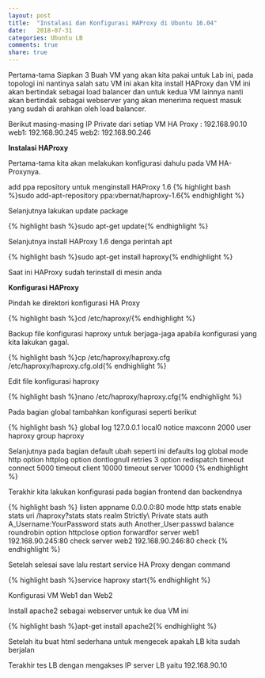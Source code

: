 ```yaml
---
layout: post
title:  "Instalasi dan Konfigurasi HAProxy di Ubuntu 16.04"
date:   2018-07-31
categories: Ubuntu LB
comments: true
share: true
---
```


Pertama-tama Siapkan 3 Buah VM yang akan kita pakai untuk Lab ini, pada topologi ini nantinya salah satu VM ini akan kita install HAProxy dan VM ini akan bertindak sebagai load balancer dan untuk kedua VM lainnya nanti akan bertindak sebagai webserver yang akan menerima request masuk yang sudah di arahkan oleh load balancer.

Berikut masing-masing IP Private dari setiap VM
HA Proxy : 192.168.90.10
web1: 192.168.90.245
web2: 192.168.90.246

**Instalasi HAProxy**

Pertama-tama kita akan melakukan konfigurasi dahulu pada VM HA-Proxynya.

add ppa repository untuk menginstall HAProxy 1.6
{% highlight bash %}sudo add-apt-repository ppa:vbernat/haproxy-1.6{% endhighlight %}

Selanjutnya lakukan update package

{% highlight bash %}sudo apt-get update{% endhighlight %}

Selanjutnya install HAProxy 1.6 denga perintah apt

{% highlight bash %}sudo apt-get install haproxy{% endhighlight %}

Saat ini HAProxy sudah terinstall di mesin anda

**Konfigurasi HAProxy**

Pindah ke direktori konfigurasi HA Proxy

{% highlight bash %}cd /etc/haproxy/{% endhighlight %}

Backup file konfigurasi haproxy untuk berjaga-jaga apabila konfigurasi yang kita lakukan gagal.

{% highlight bash %}cp /etc/haproxy/haproxy.cfg /etc/haproxy/haproxy.cfg.old{% endhighlight %}

Edit file konfigurasi haproxy

{% highlight bash %}nano /etc/haproxy/haproxy.cfg{% endhighlight %}

Pada bagian global tambahkan konfigurasi seperti berikut

{% highlight bash %}
global
log 127.0.0.1 local0 notice
maxconn 2000
user haproxy
group haproxy

Selanjutnya pada bagian default ubah seperti ini
defaults
log global
mode http
option httplog
option dontlognull
retries 3
option redispatch
timeout connect 5000
timeout client 10000
timeout server 10000
{% endhighlight %}

Terakhir kita lakukan konfigurasi pada bagian frontend dan backendnya

{% highlight bash %}
listen appname 0.0.0.0:80
mode http
stats enable
stats uri /haproxy?stats
stats realm Strictly\ Private
stats auth A_Username:YourPassword
stats auth Another_User:passwd
balance roundrobin
option httpclose
option forwardfor
server web1 192.168.90.245:80 check
server web2 192.168.90.246:80 check
{% endhighlight %}

Setelah selesai save lalu restart service HA Proxy dengan command

{% highlight bash %}service haproxy start{% endhighlight %}

Konfigurasi VM Web1 dan Web2

Install apache2 sebagai webserver untuk ke dua VM ini

{% highlight bash %}apt-get install apache2{% endhighlight %}

Setelah itu buat html sederhana untuk mengecek apakah LB kita sudah berjalan

Terakhir tes LB dengan mengakses IP server LB yaitu 192.168.90.10
